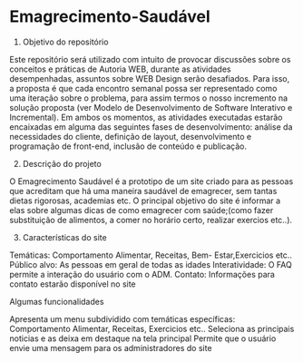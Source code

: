 # Emagrecimento-Saudável
1. Objetivo do repositório

Este repositório será utilizado com intuito de provocar discussões sobre os conceitos e práticas de Autoria WEB, durante as atividades desempenhadas, assuntos sobre WEB Design serão desafiados. Para isso, a proposta é que cada encontro semanal possa ser representado como uma iteração sobre o problema, para assim termos o nosso incremento na solução proposta (ver Modelo de Desenvolvimento de Software Interativo e Incremental). Em ambos os momentos, as atividades executadas estarão encaixadas em alguma das seguintes fases de desenvolvimento: análise da necessidades do cliente, definição de layout, desenvolvimento e programação de front-end, inclusão de conteúdo e publicação.


2. Descrição do projeto

O Emagrecimento Saudável é a prototipo de um site criado para as pessoas que acreditam que há uma maneira saudável de emagrecer, sem tantas dietas rigorosas, academias etc. 
O principal objetivo do site é informar a elas sobre algumas dicas de como emagrecer com saúde;(como fazer substituição de alimentos, a comer no horário certo, realizar exercios etc..).


3. Características do site

Temáticas: Comportamento Alimentar, Receitas, Bem- Estar,Exercicios etc..
Público alvo: As pessoas em geral de todas as idades
Interatividade: O FAQ permite a interação do usuário com o ADM.
Contato: Informações para contato estarão disponível no site



Algumas funcionalidades

Apresenta um menu subdividido com temáticas específicas: Comportamento Alimentar, Receitas, Exercicios etc..
Seleciona as principais noticias e as deixa em destaque na tela principal
Permite que o usuário envie uma mensagem para os administradores do site
